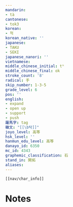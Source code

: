 ```yaml
---
mandarin:
- tà
cantonese:
- tok3
korean:
- 척
korean_native: ''
japanese:
- TAKU
- SEKI
japanese_nanori: ''
vietnamese:
middle_chinese_initial: tʰ
middle_chinese_final: ɑk
stroke_count: '8'
radical: 手
skip_number: 1-3-5
grade_level: 6
pos: ''
english:
- expand
- open up
- support
- push
羅馬字: tag
韓文: "[[\b탁]]"
joyo_level: 高等
hsk_level: ''
hanmun_edu_level: 高等
danayo_id: 6350
mc_id: 4343
graphemic_classification: 石
stand_in: 開拓
aliases:
---
```

```meta-bind-embed
[[nav/char_info]]
```

# Notes
